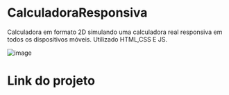 # CalculadoraResponsiva
Calculadora em formato 2D simulando uma calculadora real responsiva em todos os dispositivos móveis. Utilizado HTML,CSS E JS.

![image](https://github.com/Amandaaaz/CalculadoraResponsiva/assets/95643803/5600cdc3-5d3d-4a55-a69a-023f14aa8454)

# Link do projeto



